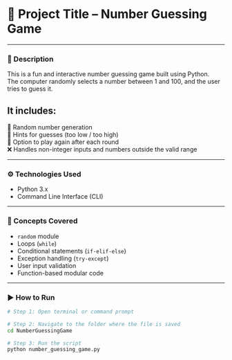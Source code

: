 # 🎯 Project Title – Number Guessing Game

---

### 📌 Description  
This is a fun and interactive number guessing game built using Python.  
The computer randomly selects a number between 1 and 100, and the user tries to guess it.

## It includes:

🔢 Random number generation  
🎯 Hints for guesses (too low / too high)  
🔁 Option to play again after each round  
❌ Handles non-integer inputs and numbers outside the valid range

---

### ⚙️ Technologies Used  
- Python 3.x  
- Command Line Interface (CLI)

---

### 🧠 Concepts Covered  
- `random` module  
- Loops (`while`)  
- Conditional statements (`if-elif-else`)  
- Exception handling (`try-except`)  
- User input validation  
- Function-based modular code

---

### ▶️ How to Run

```bash
# Step 1: Open terminal or command prompt

# Step 2: Navigate to the folder where the file is saved
cd NumberGuessingGame

# Step 3: Run the script
python number_guessing_game.py
